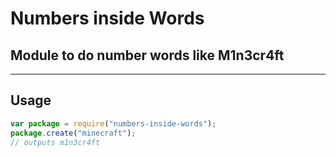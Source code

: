 # Numbers inside Words
## Module to do number words like M1n3cr4ft
----
## Usage
```js 
var package = require("numbers-inside-words");
package.create("minecraft");
// outputs m1n3cr4ft
```
